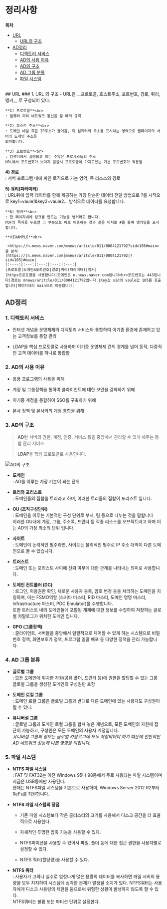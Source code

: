 # 정리사항
**목차**
<ui id="home">
 + <a href="#content1">URL</a>
   + <a href="#content2">URL의 구조</a>
 + <a href="#content3">AD정리</a>
   + <a href="#content4">디렉토리 서비스</a>
   + <a href="#content5">AD의 사용 이유</a>
   + <a href="#content6">AD의 구조</a>
   + <a href="#content7">AD 그룹 분류</a>
   + <a href="#content8">파일 시스템</a>
 
<h2 id="content1"></h2>
## URL
 ### 1. URL 의 구조
 - URL은 __프로토콜, 호스트주소, 포트번호, 경로, 쿼리, 앵커__ 로 구성되어 있다.
    
    **1) 프로토콜**<br>
    : 컴퓨터 끼리 네트워크 통신을 할 때의 규격
    
    **2) 호스트 주소**<br>
    : 도메인 네임 혹은 IP주소가 들어감, 즉 컴퓨터의 주소를 표시하는 영역으로 웹페이지의 서버의 도메인 주소를
    의미합니다.
    
    **3) 포트번호**<br>
    : 컴퓨터에서 실행되고 있는 수많은 프로세스들의 주소
    URL에서 포트번호가 보이지 않을시 프로토콜이 가지고있는 기본 포트번호가 적용됨
    
   **4) 경로**<br>
    : 서버 프로그램 내에 짜인 로직으로 가는 영역, 즉 리소스의 경로

   **5) 쿼리(파라미터)** <br>
    : URL뒤에 입력 데이터를 함께 제공하는 가장 단순한 데이터 전달 방법으로 ?를 시작으로 key1=vaule1&key2=vaule2... 방식으로 데이터를 요청합니다.

    **6) 앵커**<br>
    : 한 페이지내에 링크를 만드는 기능을 앵커라고 합니다.
    PDF의 목차를 누르면 그 부분으로 바로 이동하는 것과 같은 이치로 #을 붙여 앵커임을 표시합니다.
    
    **※EXAMPLE**<br>
     
     <https://n.news.naver.com/mnews/article/011/0004121792?sid=105#main> 을 분석
    |https://|n.news.naver.com|mnews/aritcle/011/0004121792|?sid=105|#main|
    |:----:|:---:|:---:|:---:|:---:|
    |프로토콜|도메인&포트번호|경로|쿼리(파라미터)|앵커|
    |https프로토콜을 사용합니다|도메인은 n.news.naver.com입니다<br>포트번호는 443입니다|경로는 mnews/aritcle/011/0004121792입니다.|Key값 sid의 vaule값 105를 호출합니다|페이지내의 main으로 이동합니다|
    
## AD정리

### 1. 디렉토리 서비스
- 인터넷 개념을 운영체제의 디렉토리 서비스와 통합하여 이기종 환경에 존재하고 있는 고객정보를 통합 관리

- LDAP을 핵심 프로토콜로 사용하며 이기종 운영체제 간의 경계를 넘어 동작, 다중적인 고객 데이터를 하나로 통합함

### 2. AD의 사용 이유
+ 응용 프로그램의 사용을 위해<br>

+ 계정 및 그룹정책을 통하여 클라이언트에 대한 보안을 강화하기 위해<br>

+ 이기종 계정을 통합하여 SSO를 구축하기 위해<br>

+ 본사 정책 및 본사와의 계정 통합을 위해<br>

### 3. AD의 구조

> **AD**란 서버의 권한, 계정, 인증, 서비스 등을 중앙에서 관리할 수 있게 해주는 통합 관리 서비스 
>
> **LDAP**을 핵심 프로토콜로 사용합니다.

<p>
 <img src="https://www.dispersednet.com/active-directory/module2/images/adstructure.gif" alt="AD의 구조" /)
</p>

  + **도메인** <br> : AD를 이루는 가장 기본이 되는 단위
 
  + **트리와 포리스트** <br> : 도메인들의 집합을 트리라고 하며, 이러한 트리들의 집합이 포리스트 입니다.

  + **OU (조직구성단위)**<br> : 도메인을 이루는 기본적인 구성 단위로 부서, 팀 등으로 나누는 것을 말합니다 <br>이러한 OU내에 계정, 그룹, 주소록, 프린터 등 각종 리소스를 오브젝트라고 하며 이는 AD의 가장 최소의 단위 입니다.

  + **사이트** <br> : 도메인이 논리적인 범주라면, 사이트는 물리적인 범주로 IP 주소 대역이 다른 도메인으로 볼 수 있습니다.

  + **트러스트** <br> : 도메인 또는 포리스트 사이에 신뢰 여부에 대한 관계를 나타내는 의미로 사용합니다.

  + **도메인 컨트롤러 (DC)** <br> : 로그인, 이용권한 확인, 새로운 사용자 등록, 암호 변경 등을 처리하는 도메인을 지칭하며, 이는 FSMO역할 (스키마 마스터, RID 마스터, 도메인 명명 마스터, Infrastructure 마스터, PDC Emulator)를 수행합니다.<br> 또한 트러스트 내의 도메인들에 포함된 개체에 대한 정보를 수집하여 저장하는 글로벌 카탈로그가 위치한 도메인 입니다.

  + **GPO (그룹정책)** <br> : 클라이언트, 서버들을 중앙에서 일괄적으로 제어할 수 있게 하는 시스템으로 비밀번호 정책, 화면보호기 정책, 프로그램 일괄 배포 등 다양한 정책을 관리 가능합니다.

### 4. AD 그룹 분류
  + **글로벌 그룹** <br> : 모든 도메인에 위치한 자원(공유 폴더, 프린터 등)에 권한을 할당할 수 있는 그룹 <br>글로벌 그룹을 생성한 도메인의 구성원만 포함

  + **도메인 로컬 그룹**<br> : 도메인 로컬 그룹은 글로벌 그룹과 반대로 다른 도메인에 있는 사용자도 구성원이 될 수 있다.

  + **유니버설 그룹** <br> : 글로벌 그룹과 도메인 로컬 그룹을 합쳐 놓은 개념으로, 모든 도메인의 자원에 접근이 가능하고, 구성원은 모든 도메인의 사용자 계정입니다. <br>*유니버설 그룹의 정보는 글로벌 카탈로그에 모두 저장되어야 하기 때문에 전반적인 AD 네트워크 성능에 나쁜 영향을 끼칩니다.*

### 5. 파일 시스템
  + **NTFS 파일 시스템** <br> : FAT 및 FAT32는 이전 Windows 95나 98등에서 주로 사용되는 파일 시스템이며 지금은 USB등에만 사용된다. <br> 현재는 NTFS파일 시스템을 기본으로 사용하며, Windows Server 2012 R2부터 ReFs를 지원합니다.

  + **NTFS 파일 시스템의 장점**<br>
   
    +  기존 파일 시스템보다 작은 클러스터의 크기를 사용해서 디스크 공간을 더 효율적으로 사용한다.

    + 자체적인 투명한 압축 기능을 사용할 수 있다.

    + NTFS퍼미션을 사용할 수 있어서 파일, 폴더 등에 대한 접근 권한을 사용자별로 설정할 수 있다.

    + NTFS 쿼터(할당량)을 사용할 수 있다.

  + **NTFS 쿼터**<br> : 사용자가 고의나 실수로 엄청나게 많은 용량의 데이터를 복사하면 파일 서버의 용량을 모두 차지하여 시스템에 심각한 문제가 발생될 소지가 있다. NTFS쿼터는 사용자에게 디스크 사용량의 제한을 둠으로써 위험한 상황이 발생하지 않도록 할 수 있다.<br> NTFS쿼터는 볼륨 또는 파티션 단위로 설정한다.
